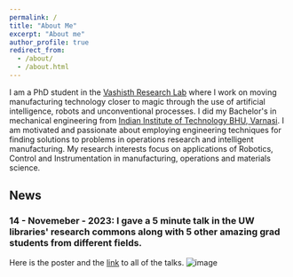 ```yaml
---
permalink: /
title: "About Me"
excerpt: "About me"
author_profile: true
redirect_from: 
  - /about/
  - /about.html
---
```


I am a PhD student in the [Vashisth Research Lab](https://sites.google.com/site/aniruddhvashisth123/home?authuser=0) where I work on moving manufacturing technology closer to magic through the use of artificial intelligence, robots and unconventional processes. I did my Bachelor's in mechanical engineering from [Indian Institute of Technology BHU, Varnasi](https://www.iitbhu.ac.in/).
I am motivated and passionate about employing engineering techniques for finding solutions to problems in operations research and intelligent manufacturing. My research interests focus on applications of Robotics, Control and Instrumentation in manufacturing, operations and materials science.

## News

### 14 - Novemeber - 2023: I gave a 5 minute talk in the UW libraries' research commons along with 5 other amazing grad students from different fields.
Here is the poster and the [link](https://drive.google.com/drive/folders/1l2VW3FX40f9gUPVhPE06DVjfO7NAN2og) to all of the talks.
![image](https://github.com/surabhit-08/surabhit-08.github.io/assets/62366465/4a46efbc-220b-4625-b007-8a9331b6de39)


